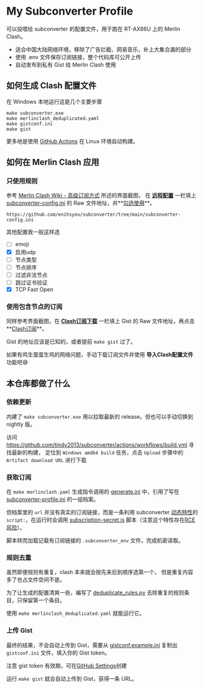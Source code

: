# My Subconverter Profile

可以投喂给 subconverter 的配置文件，用于跑在 RT-AX86U 上的 Merlin Clash。

- 适合中国大陆网络环境，移除了广告拦截、网易音乐，补上大集合漏的部分
- 使用 .env 文件保存订阅链接，整个代码库可公开上传
- 自动发布到私有 Gist 给 Merlin Clash 使用

## 如何生成 Clash 配置文件

在 Windows 本地运行这是几个主要步骤

```shell-session
make subconverter.exe
make merlinclash_deduplicated.yaml
make gistconf.ini
make gist
```

更多地是使用 [GitHub Actions](.github/workflows/deploy-gist.yml) 在 Linux 环境自动构建。

## 如何在 Merlin Clash 应用

### 只使用规则

参考 [Merlin Clash Wiki - 高级订阅方式](https://mcreadme.gitbook.io/mc/base/subscribe#gao-ji-ding-yue-fang-shi) 所述的界面截图，
在 **<ins>远程配置</ins>** 一栏填上 [subconverter-config.ini](subconverter-config.ini) 的 Raw 文件地址，并**<ins>勾选使用</ins>**。

```plaintext
https://github.com/enihsyou/subconverter/tree/main/subconverter-config.ini
```

其他配置我一般这样选

- [ ] emoji
- [x] 启用udp
- [ ] 节点类型
- [ ] 节点排序
- [ ] 过滤非法节点
- [ ] 跳过证书验证
- [x] TCP Fast Open

### 使用包含节点的订阅

同样参考界面截图，在 **<ins>Clash订阅下载</ins>** 一栏填上 Gist 的 Raw 文件地址，再点击**<ins>Clash订阅</ins>**。

Gist 的地址应该是已知的，或者提前 `make gist` 过了。

如果有鸡生蛋蛋生鸡的网络问题，手动下载订阅文件并使用 **导入Clash配置文件** 功能吧😅

## 本仓库都做了什么

### 依赖更新

内建了 `make subconverter.exe` 用以拉取最新的 release。但也可以手动切换到 nightly 版。

访问 <https://github.com/tindy2013/subconverter/actions/workflows/build.yml> 寻找最新的构建，
定位到 `Windows amd64 build` 任务，点击 `Upload` 步骤中的 `Artifact download URL` 进行下载

### 获取订阅

在 `make merlinclash.yaml` 生成指令调用的 [generate.ini](generate.ini) 中，引用了写在 [subconverter-profile.ini](subconverter-profile.ini) 的一组档案。

但档案里的 `url` 并没有真实的订阅链接，而是一条利用 subconverter [动态特性]的 `script:`，在运行时会调用 [subscription-secret.js](subscription-secret.js) 脚本（注意这个特性存在[RCE风险]）。

脚本转而加载记载有订阅链接的 `.subconverter_env` 文件，完成机密读取。

[动态特性]: https://github.com/tindy2013/subconverter/blob/92f66bf5b58be5b3e605bb481db5f5ffd6b2aa78/src/generator/config/nodemanip.cpp#L56
[RCE风险]: https://rce.moe/2022/08/23/WMCTF-2022-WRITEUP#RCE

### 规则去重

虽然即便规则有重复，clash 本来就会按先来后到顺序选第一个，
但是重复内容多了也占文件空间不是。

为了让生成的配置清爽一些，编写了 [deduplicate_rules.py](scripts/deduplicate_rules.py) 去除重复的规则条目，只保留第一个条目。

使用 `make merlinclash_deduplicated.yaml` 就能运行它。

### 上传 Gist

最终的结果，不会自动上传到 Gist，需要从 [gistconf.example.ini](gistconf.example.ini) 复制出`gistconf.ini` 文件，填入你的 Gist token。

注意 gist token 有效期，可在[GitHub Settings](https://github.com/settings/tokens/new?scopes=gist&description=Subconverter)创建

运行 `make gist` 就会自动上传到 Gist，获得一条 URL。
